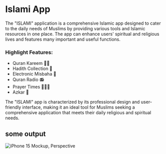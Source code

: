 # Islami App


The "ISLAMI" application is a comprehensive Islamic app designed to cater to the daily needs of Muslims by providing various tools and Islamic resources in one place. The app can enhance users' spiritual and religious lives and features many important and useful functions.

### Highlight Features: 
 
-	Quran Kareem 🕋🌙
-	Hadith Collection 📖
-	Electronic Misbaha 📿
-	Quran Radio 📻
-	Prayer Times 🧎🏻‍♂️
-	Azkar 🤲
 

The "ISLAMI" app is characterized by its professional design and user-friendly interface, making it an ideal tool for Muslims seeking a comprehensive application that meets their daily religious and spiritual needs.

## some output
![iPhone 15 Mockup, Perspective](https://github.com/user-attachments/assets/e67ef16c-b72a-4fbe-ac43-d3d40ee3476e)
